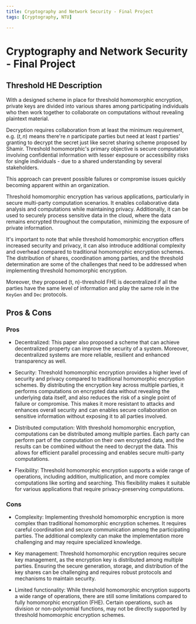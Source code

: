 ```yaml
---
title: Cryptography and Network Security - Final Project
tags: [Cryptography, NTU]

---
```


# Cryptography and Network Security - Final Project

## Threshold HE Description
With a designed scheme in place for threshold homomorphic encryption, private keys are divided into various shares among participating individuals who then work together to collaborate on computations without revealing plaintext material. 

Decryption requires collaboration from at least the minimum requirement, e.g. $(t,n)$ means there're $n$ participate parties but need at least $t$ parties' granting to decrypt the secret just like secret sharing scheme proposed by Shamir. Threshold homomorphic's primary objective is secure computation involving confidential information with lesser exposure or accessibility risks for single individuals - due to a shared understanding by several stakeholders. 

This approach can prevent possible failures or compromise issues quickly becoming apparent within an organization.

Threshold homomorphic encryption has various applications, particularly in secure multi-party computation scenarios. It enables collaborative data analysis and computations while maintaining privacy. Additionally, it can be used to securely process sensitive data in the cloud, where the data remains encrypted throughout the computation, minimizing the exposure of private information.

It's important to note that while threshold homomorphic encryption offers increased security and privacy, it can also introduce additional complexity and overhead compared to traditional homomorphic encryption schemes. The distribution of shares, coordination among parties, and the threshold determination are some of the challenges that need to be addressed when implementing threshold homomorphic encryption.

Moreover, they proposed (t, n)-threshold FHE is decentralized if all the parties have the same level of information and play the same role in the `KeyGen` and `Dec` protocols.

## Pros & Cons
### Pros
* Decentralized: This paper also proposed a scheme that can achieve decentralized property can improve the security of a system. Moreover, decentralized systems are more reliable, resilient and enhanced transparency as well.

* Security: Threshold homomorphic encryption provides a higher level of security and privacy compared to traditional homomorphic encryption schemes. By distributing the encryption key across multiple parties, it performs computations on encrypted data without revealing the underlying data itself, and also reduces the risk of a single point of failure or compromise. This makes it more resistant to attacks and enhances overall security and can enables secure collaboration on sensitive information without exposing it to all parties involved.

* Distributed computation: With threshold homomorphic encryption, computations can be distributed among multiple parties. Each party can perform part of the computation on their own encrypted data, and the results can be combined without the need to decrypt the data. This allows for efficient parallel processing and enables secure multi-party computations.

* Flexibility: Threshold homomorphic encryption supports a wide range of operations, including addition, multiplication, and more complex computations like sorting and searching. This flexibility makes it suitable for various applications that require privacy-preserving computations.

### Cons
* Complexity: Implementing threshold homomorphic encryption is more complex than traditional homomorphic encryption schemes. It requires careful coordination and secure communication among the participating parties. The additional complexity can make the implementation more challenging and may require specialized knowledge.

* Key management: Threshold homomorphic encryption requires secure key management, as the encryption key is distributed among multiple parties. Ensuring the secure generation, storage, and distribution of the key shares can be challenging and requires robust protocols and mechanisms to maintain security.

* Limited functionality: While threshold homomorphic encryption supports a wide range of operations, there are still some limitations compared to fully homomorphic encryption (FHE). Certain operations, such as division or non-polynomial functions, may not be directly supported by threshold homomorphic encryption schemes.
